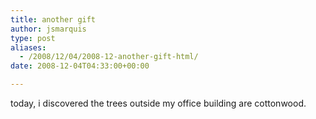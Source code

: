 ```yaml
---
title: another gift
author: jsmarquis
type: post
aliases:
  - /2008/12/04/2008-12-another-gift-html/
date: 2008-12-04T04:33:00+00:00

---
```

today, i discovered the trees outside my office building are cottonwood.